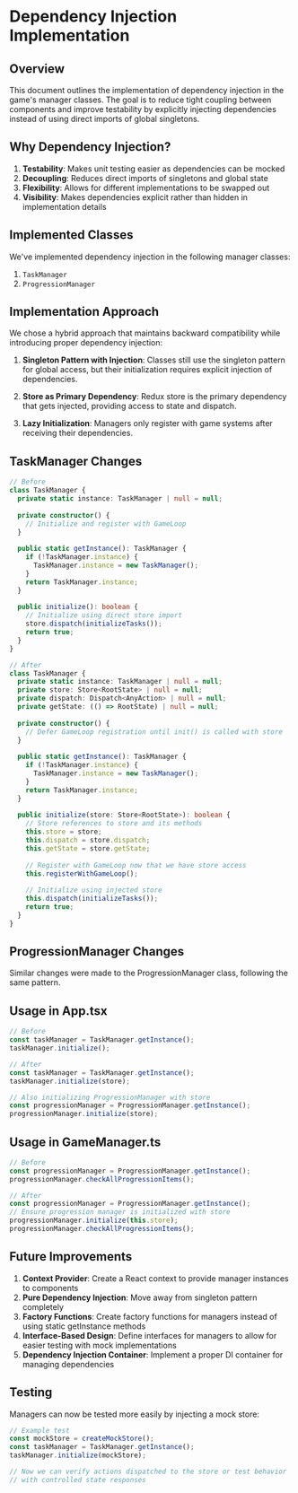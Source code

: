 # Dependency Injection Implementation

## Overview

This document outlines the implementation of dependency injection in the game's manager classes. The goal is to reduce tight coupling between components and improve testability by explicitly injecting dependencies instead of using direct imports of global singletons.

## Why Dependency Injection?

1. **Testability**: Makes unit testing easier as dependencies can be mocked
2. **Decoupling**: Reduces direct imports of singletons and global state
3. **Flexibility**: Allows for different implementations to be swapped out
4. **Visibility**: Makes dependencies explicit rather than hidden in implementation details

## Implemented Classes

We've implemented dependency injection in the following manager classes:

1. `TaskManager`
2. `ProgressionManager`

## Implementation Approach

We chose a hybrid approach that maintains backward compatibility while introducing proper dependency injection:

1. **Singleton Pattern with Injection**: Classes still use the singleton pattern for global access, but their initialization requires explicit injection of dependencies.

2. **Store as Primary Dependency**: Redux store is the primary dependency that gets injected, providing access to state and dispatch.

3. **Lazy Initialization**: Managers only register with game systems after receiving their dependencies.

## TaskManager Changes

```typescript
// Before
class TaskManager {
  private static instance: TaskManager | null = null;
  
  private constructor() {
    // Initialize and register with GameLoop
  }
  
  public static getInstance(): TaskManager {
    if (!TaskManager.instance) {
      TaskManager.instance = new TaskManager();
    }
    return TaskManager.instance;
  }
  
  public initialize(): boolean {
    // Initialize using direct store import
    store.dispatch(initializeTasks());
    return true;
  }
}

// After
class TaskManager {
  private static instance: TaskManager | null = null;
  private store: Store<RootState> | null = null;
  private dispatch: Dispatch<AnyAction> | null = null;
  private getState: (() => RootState) | null = null;
  
  private constructor() {
    // Defer GameLoop registration until init() is called with store
  }
  
  public static getInstance(): TaskManager {
    if (!TaskManager.instance) {
      TaskManager.instance = new TaskManager();
    }
    return TaskManager.instance;
  }
  
  public initialize(store: Store<RootState>): boolean {
    // Store references to store and its methods
    this.store = store;
    this.dispatch = store.dispatch;
    this.getState = store.getState;
    
    // Register with GameLoop now that we have store access
    this.registerWithGameLoop();
    
    // Initialize using injected store
    this.dispatch(initializeTasks());
    return true;
  }
}
```

## ProgressionManager Changes

Similar changes were made to the ProgressionManager class, following the same pattern.

## Usage in App.tsx

```typescript
// Before
const taskManager = TaskManager.getInstance();
taskManager.initialize();

// After
const taskManager = TaskManager.getInstance();
taskManager.initialize(store);

// Also initializing ProgressionManager with store
const progressionManager = ProgressionManager.getInstance();
progressionManager.initialize(store);
```

## Usage in GameManager.ts

```typescript
// Before
const progressionManager = ProgressionManager.getInstance();
progressionManager.checkAllProgressionItems();

// After
const progressionManager = ProgressionManager.getInstance();
// Ensure progression manager is initialized with store
progressionManager.initialize(this.store);
progressionManager.checkAllProgressionItems();
```

## Future Improvements

1. **Context Provider**: Create a React context to provide manager instances to components
2. **Pure Dependency Injection**: Move away from singleton pattern completely
3. **Factory Functions**: Create factory functions for managers instead of using static getInstance methods
4. **Interface-Based Design**: Define interfaces for managers to allow for easier testing with mock implementations
5. **Dependency Injection Container**: Implement a proper DI container for managing dependencies

## Testing

Managers can now be tested more easily by injecting a mock store:

```typescript
// Example test
const mockStore = createMockStore();
const taskManager = TaskManager.getInstance();
taskManager.initialize(mockStore);

// Now we can verify actions dispatched to the store or test behavior
// with controlled state responses
```